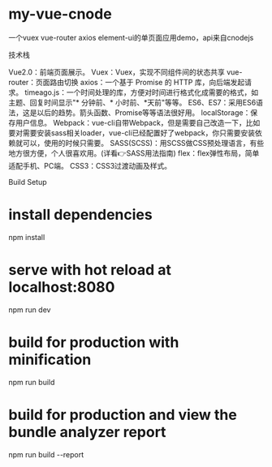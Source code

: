 # my-vue-cnode

一个vuex vue-router axios element-ui的单页面应用demo，api来自cnodejs

技术栈

Vue2.0：前端页面展示。
Vuex：Vuex，实现不同组件间的状态共享
vue-router：页面路由切换
axios：一个基于 Promise 的 HTTP 库，向后端发起请求。
timeago.js：一个时间处理的库，方便对时间进行格式化成需要的格式，如主题、回复时间显示"* 分钟前、* 小时前、*天前"等等。
ES6、ES7：采用ES6语法，这是以后的趋势。箭头函数、Promise等等语法很好用。
localStorage：保存用户信息。
Webpack：vue-cli自带Webpack，但是需要自己改造一下，比如要对需要安装sass相关loader，vue-cli已经配置好了webpack，你只需要安装依赖就可以，使用的时候只需要<style lang="scss"></style>。
SASS(SCSS)：用SCSS做CSS预处理语言，有些地方很方便，个人很喜欢用。(详看👉SASS用法指南)
flex：flex弹性布局，简单适配手机、PC端。
CSS3：CSS3过渡动画及样式。

Build Setup

# install dependencies
npm install

# serve with hot reload at localhost:8080
npm run dev

# build for production with minification
npm run build

# build for production and view the bundle analyzer report
npm run build --report
